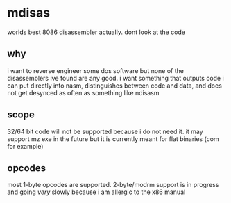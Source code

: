 # mdisas

worlds best 8086 disassembler actually. dont look at the code

## why

i want to reverse engineer some dos software but none of the disassemblers ive found are any good. i want something that outputs code i can put directly into nasm, distinguishes between code and data, and does not get desynced as often as something like ndisasm

## scope

32/64 bit code will not be supported because i do not need it. it may support mz exe in the future but it is currently meant for flat binaries (com for example)

## opcodes

most 1-byte opcodes are supported. 2-byte/modrm support is in progress and going *very* slowly because i am allergic to the x86 manual
